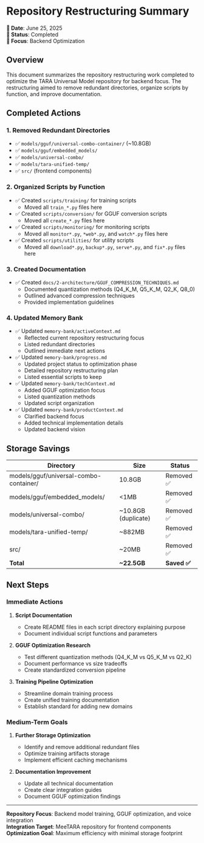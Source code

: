 # Repository Restructuring Summary

**📅 Date**: June 25, 2025  
**🔄 Status**: Completed  
**🎯 Focus**: Backend Optimization

## Overview

This document summarizes the repository restructuring work completed to optimize the TARA Universal Model repository for backend focus. The restructuring aimed to remove redundant directories, organize scripts by function, and improve documentation.

## Completed Actions

### 1. Removed Redundant Directories
- ✅ `models/gguf/universal-combo-container/` (~10.8GB)
- ✅ `models/gguf/embedded_models/`
- ✅ `models/universal-combo/`
- ✅ `models/tara-unified-temp/`
- ✅ `src/` (frontend components)

### 2. Organized Scripts by Function
- ✅ Created `scripts/training/` for training scripts
  - Moved all `train_*.py` files here
- ✅ Created `scripts/conversion/` for GGUF conversion scripts
  - Moved all `create_*.py` files here
- ✅ Created `scripts/monitoring/` for monitoring scripts
  - Moved all `monitor*.py`, `*web*.py`, and `watch*.py` files here
- ✅ Created `scripts/utilities/` for utility scripts
  - Moved all `download*.py`, `backup*.py`, `serve*.py`, and `fix*.py` files here

### 3. Created Documentation
- ✅ Created `docs/2-architecture/GGUF_COMPRESSION_TECHNIQUES.md`
  - Documented quantization methods (Q4_K_M, Q5_K_M, Q2_K, Q8_0)
  - Outlined advanced compression techniques
  - Provided implementation guidelines

### 4. Updated Memory Bank
- ✅ Updated `memory-bank/activeContext.md`
  - Reflected current repository restructuring focus
  - Listed redundant directories
  - Outlined immediate next actions
- ✅ Updated `memory-bank/progress.md`
  - Updated project status to optimization phase
  - Detailed repository restructuring plan
  - Listed essential scripts to keep
- ✅ Updated `memory-bank/techContext.md`
  - Added GGUF optimization focus
  - Listed quantization methods
  - Updated script organization
- ✅ Updated `memory-bank/productContext.md`
  - Clarified backend focus
  - Added technical implementation details
  - Updated backend vision

## Storage Savings

| Directory | Size | Status |
|-----------|------|--------|
| models/gguf/universal-combo-container/ | 10.8GB | Removed ✅ |
| models/gguf/embedded_models/ | <1MB | Removed ✅ |
| models/universal-combo/ | ~10.8GB (duplicate) | Removed ✅ |
| models/tara-unified-temp/ | ~882MB | Removed ✅ |
| src/ | ~20MB | Removed ✅ |
| **Total** | **~22.5GB** | **Saved ✅** |

## Next Steps

### Immediate Actions
1. **Script Documentation**
   - Create README files in each script directory explaining purpose
   - Document individual script functions and parameters

2. **GGUF Optimization Research**
   - Test different quantization methods (Q4_K_M vs Q5_K_M vs Q2_K)
   - Document performance vs size tradeoffs
   - Create standardized conversion pipeline

3. **Training Pipeline Optimization**
   - Streamline domain training process
   - Create unified training documentation
   - Establish standard for adding new domains

### Medium-Term Goals
1. **Further Storage Optimization**
   - Identify and remove additional redundant files
   - Optimize training artifacts storage
   - Implement efficient caching mechanisms

2. **Documentation Improvement**
   - Update all technical documentation
   - Create clear integration guides
   - Document GGUF optimization findings

---

**Repository Focus**: Backend model training, GGUF optimization, and voice integration  
**Integration Target**: MeeTARA repository for frontend components  
**Optimization Goal**: Maximum efficiency with minimal storage footprint
